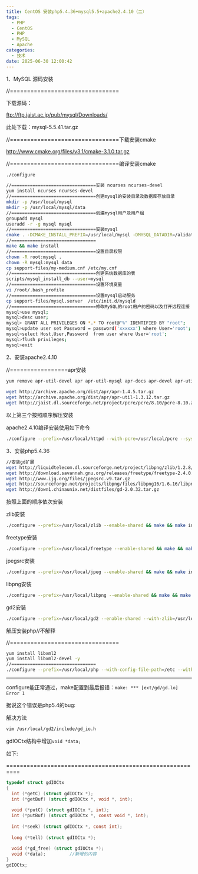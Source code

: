 ```yaml
---
title: CentOS 安装php5.4.36+mysql5.5+apache2.4.10（二）
tags:
  - PHP
  - CentOS
  - PHP
  - MySQL
  - Apache
categories:
  - 技术
date: 2025-06-30 12:00:42
---
```


1、MySQL 源码安装

//================================

下载源码：

ftp://ftp.jaist.ac.jp/pub/mysql/Downloads/

此处下载：mysql-5.5.41.tar.gz

//================================下载安装cmake

http://www.cmake.org/files/v3.1/cmake-3.1.0.tar.gz

//================================编译安装cmake

```bash
./configure
```

```bash
//================================安装 ncurses ncurses-devel
yum install ncurses ncurses-devel
//================================创建mysql的安装目录及数据库存放目录
mkdir -p /usr/local/mysql
mkdir -p /usr/local/mysql/data
//================================创建mysql用户及用户组
groupadd mysql
useradd -r -g mysql mysql
//================================安装mysql
cmake . -DCMAKE_INSTALL_PREFIX=/usr/local/mysql -DMYSQL_DATADIR=/alidata/mysql/data -DDEFAULT_CHARSET=utf8 -DDEFAULT_COLLATION=utf8_general_ci  -DEXTRA_CHARSETS=all -DENABLED_LOCAL_INFILE=1
//================================
make && make install
//================================设置目录权限
chown -R root:mysql .
chown -R mysql:mysql data
cp support-files/my-medium.cnf /etc/my.cnf
//================================创建系统数据库的表
scripts/mysql_install_db --user=mysql
//================================设置环境变量
vi /root/.bash_profile
//================================设置mysql启动服务
cp support-files/mysql.server  /etc/init.d/mysqld
//================================修改MySQL的root用户的密码以及打开远程连接
mysql>use mysql;
mysql>desc user;
mysql> GRANT ALL PRIVILEGES ON *.* TO root@"%" IDENTIFIED BY "root";　　//为root添加远程连接的能力。
mysql>update user set Password = password('xxxxxx') where User='root';
mysql>select Host,User,Password  from user where User='root'; 
mysql>flush privileges;
mysql>exit
```

2、安装apache2.4.10

//=================apr安装

```bash
yum remove apr-util-devel apr apr-util-mysql apr-docs apr-devel apr-util apr-util-doc
  
wget http://archive.apache.org/dist/apr/apr-1.4.5.tar.gz
wget http://archive.apache.org/dist/apr/apr-util-1.3.12.tar.gz 
wget http://jaist.dl.sourceforge.net/project/pcre/pcre/8.10/pcre-8.10.zip
```

以上第三个按照顺序解压安装

apache2.4.10编译安装使用如下命令

```bash
./configure --prefix=/usr/local/httpd --with-pcre=/usr/local/pcre --sysconfdir=/etc --enable-so --enable-rewrite && make && make install
```

3、安装php5.4.36

```bash
//安装gd扩展
wget http://liquidtelecom.dl.sourceforge.net/project/libpng/zlib/1.2.8/zlib-1.2.8.tar.gz
wget http://download.savannah.gnu.org/releases/freetype/freetype-2.4.0.tar.bz2
wget http://www.ijg.org/files/jpegsrc.v9.tar.gz
wget http://sourceforge.net/projects/libpng/files/libpng16/1.6.16/libpng-1.6.16.tar.gz/download
wget http://down1.chinaunix.net/distfiles/gd-2.0.32.tar.gz
```

按照上面的顺序依次安装

zlib安装

```bash
./configure --prefix=/usr/local/zlib --enable-shared && make && make install
```

freetype安装

```bash
./configure --prefix=/usr/local/freetype --enable-shared && make && make install
```

jpegsrc安装

```bash
./configure --prefix=/usr/local/jpeg --enable-shared && make && make install
```

libpng安装

```bash
./configure --prefix=/usr/local/libpng --enable-shared && make && make install
```

gd2安装

```bash
./configure --prefix=/usr/local/gd2 --enable-shared --with-zlib=/usr/local/zlib --with-freetype=/usr/local/freetype --with-jpeg=/usr/local/jpeg --with-png=/usr/local/png && make && make install
```

解压安装php//不解释

//================================

```bash
yum install libxml2
yum install libxml2-devel -y
//================================
./configure --prefix=/usr/local/php --with-config-file-path=/etc --with-gd --with-jpeg-dir=/usr/local/jpeg/ --with-png-dir=/usr/local/png/ --with-freetype-dir=/usr/local/freetype --with-zlib-dir=/usr/local/zlib/ --with-zlib --with-apxs2=/usr/local/httpd/bin/apxs --with-mysql=/usr/local/mysql --with-mysqli=mysqlnd --without-pear && make && make install
```

---

configure能正常通过，make配置到最后报错：`make: *** [ext/gd/gd.lo] Error 1`

据说这个错误是php5.4的bug:

解决方法
```bash
vim /usr/local/gd2/include/gd_io.h
```

gdIOCtx结构中增加`void *data;`

如下:

==========================================================

```c
typedef struct gdIOCtx
{
  int (*getC) (struct gdIOCtx *);
  int (*getBuf) (struct gdIOCtx *, void *, int);
   
  void (*putC) (struct gdIOCtx *, int);
  int (*putBuf) (struct gdIOCtx *, const void *, int);
   
  int (*seek) (struct gdIOCtx *, const int);
   
  long (*tell) (struct gdIOCtx *);
   
  void (*gd_free) (struct gdIOCtx *);
  void (*data);         //新增的内容
}
gdIOCtx;
```


